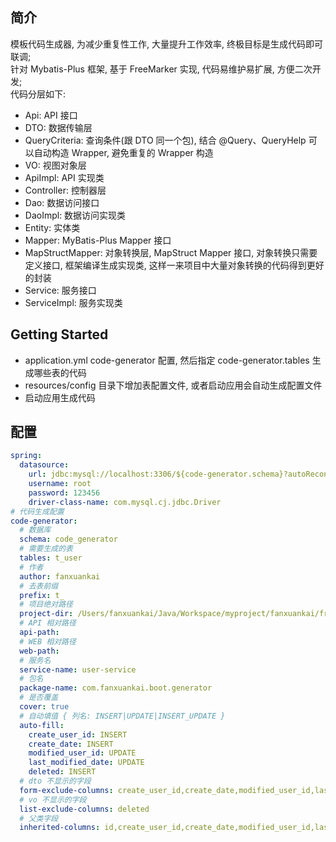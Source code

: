 ## 简介
模板代码生成器, 为减少重复性工作, 大量提升工作效率, 终极目标是生成代码即可联调;  
针对 Mybatis-Plus 框架, 基于 FreeMarker 实现, 代码易维护易扩展, 方便二次开发;  
代码分层如下: 
- Api: API 接口
- DTO: 数据传输层
- QueryCriteria: 查询条件(跟 DTO 同一个包), 结合 @Query、QueryHelp 可以自动构造 Wrapper, 避免重复的 Wrapper 构造
- VO: 视图对象层
- ApiImpl: API 实现类
- Controller: 控制器层
- Dao: 数据访问接口
- DaoImpl: 数据访问实现类
- Entity: 实体类
- Mapper: MyBatis-Plus Mapper 接口
- MapStructMapper: 对象转换层, MapStruct Mapper 接口, 对象转换只需要定义接口, 框架编译生成实现类, 这样一来项目中大量对象转换的代码得到更好的封装
- Service: 服务接口
- ServiceImpl: 服务实现类

## Getting Started
- application.yml code-generator 配置, 然后指定 code-generator.tables 生成哪些表的代码
- resources/config 目录下增加表配置文件, 或者启动应用会自动生成配置文件
- 启动应用生成代码

## 配置
```yml
spring:
  datasource:
    url: jdbc:mysql://localhost:3306/${code-generator.schema}?autoReconnect=true&useUnicode=true&characterEncoding=utf8&zeroDateTimeBehavior=convertToNull&useSSL=false&serverTimezone=Asia/Shanghai
    username: root
    password: 123456
    driver-class-name: com.mysql.cj.jdbc.Driver
# 代码生成配置
code-generator:
  # 数据库
  schema: code_generator
  # 需要生成的表
  tables: t_user
  # 作者
  author: fanxuankai
  # 去表前缀
  prefix: t_
  # 项目绝对路径
  project-dir: /Users/fanxuankai/Java/Workspace/myproject/fanxuankai/framework/标准/fxk-boot/fxk-boot-starter-generator-sample
  # API 相对路径
  api-path:
  # WEB 相对路径
  web-path:
  # 服务名
  service-name: user-service
  # 包名
  package-name: com.fanxuankai.boot.generator
  # 是否覆盖
  cover: true
  # 自动填值 { 列名: INSERT|UPDATE|INSERT_UPDATE }
  auto-fill:
    create_user_id: INSERT
    create_date: INSERT
    modified_user_id: UPDATE
    last_modified_date: UPDATE
    deleted: INSERT
  # dto 不显示的字段
  form-exclude-columns: create_user_id,create_date,modified_user_id,last_modified_date,deleted
  # vo 不显示的字段
  list-exclude-columns: deleted
  # 父类字段
  inherited-columns: id,create_user_id,create_date,modified_user_id,last_modified_date,deleted
```
